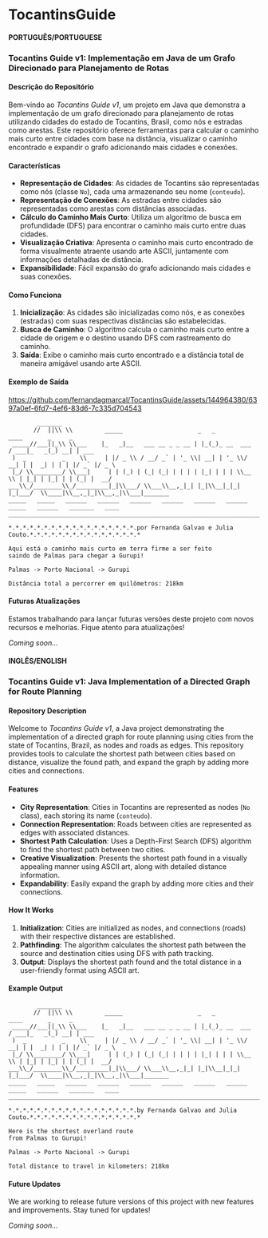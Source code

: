 # TocantinsGuide
#### PORTUGUÊS/PORTUGUESE
### Tocantins Guide v1: Implementação em Java de um Grafo Direcionado para Planejamento de Rotas

#### Descrição do Repositório

Bem-vindo ao *Tocantins Guide v1*, um projeto em Java que demonstra a implementação de um grafo direcionado para planejamento de rotas utilizando cidades do estado de Tocantins, Brasil, como nós e estradas como arestas. Este repositório oferece ferramentas para calcular o caminho mais curto entre cidades com base na distância, visualizar o caminho encontrado e expandir o grafo adicionando mais cidades e conexões.

#### Características

- **Representação de Cidades**: As cidades de Tocantins são representadas como nós (classe `No`), cada uma armazenando seu nome (`conteudo`).
- **Representação de Conexões**: As estradas entre cidades são representadas como arestas com distâncias associadas.
- **Cálculo do Caminho Mais Curto**: Utiliza um algoritmo de busca em profundidade (DFS) para encontrar o caminho mais curto entre duas cidades.
- **Visualização Criativa**: Apresenta o caminho mais curto encontrado de forma visualmente atraente usando arte ASCII, juntamente com informações detalhadas de distância.
- **Expansibilidade**: Fácil expansão do grafo adicionando mais cidades e suas conexões.

#### Como Funciona

1. **Inicialização**: As cidades são inicializadas como nós, e as conexões (estradas) com suas respectivas distâncias são estabelecidas.
2. **Busca de Caminho**: O algoritmo calcula o caminho mais curto entre a cidade de origem e o destino usando DFS com rastreamento do caminho.
3. **Saída**: Exibe o caminho mais curto encontrado e a distância total de maneira amigável usando arte ASCII.

#### Exemplo de Saída

https://github.com/fernandagmarcal/TocantinsGuide/assets/144964380/6397a0ef-6fd7-4ef6-83d6-7c335d704543


```
        _______      
       //  ||\\ \\         _____                     _   _              ____       _     _      
 _____//___||_\\ \\___    |_   _|__   ___ __ _ _ __ | |_(_)_ __  ___   / ___|_   _(_) __| | ___ 
 )  _          _    \\     | |/ _ \\ / __/ _` | '_ \\| __| | '_ \\/ __| | |  _| | | | |/ _` |/ _ \
 |_/ \\________/ \\___|     | | (_) | (_| (_| | | | | |_| | | | \\__ \\ | |_| | |_| | | (_| |  __/
___\\_/________\\_/_________|_|\\___/ \\___\\__,_|_| |_|\\__|_|_| |_|___/  \\____|\\__,_|_|\\__,_|\\___|_______
_____   _____   ______   ______   ______   ______   ______   ______   _____   ______   _______   ____
_____________________________________________________________________________________________________

*.*.*.*.*.*.*.*.*.*.*.*.*.*.*.*.*.*.por Fernanda Galvao e Julia Couto.*.*.*.*.*.*.*.*.*.*.*.*.*.*.*.*

Aqui está o caminho mais curto em terra firme a ser feito
saindo de Palmas para chegar a Gurupi!

Palmas -> Porto Nacional -> Gurupi

Distância total a percorrer em quilômetros: 218km
```

#### Futuras Atualizações

Estamos trabalhando para lançar futuras versões deste projeto com novos recursos e melhorias. Fique atento para atualizações!

*Coming soon...*

#### INGLÊS/ENGLISH
### Tocantins Guide v1: Java Implementation of a Directed Graph for Route Planning

#### Repository Description

Welcome to *Tocantins Guide v1*, a Java project demonstrating the implementation of a directed graph for route planning using cities from the state of Tocantins, Brazil, as nodes and roads as edges. This repository provides tools to calculate the shortest path between cities based on distance, visualize the found path, and expand the graph by adding more cities and connections.

#### Features

- **City Representation**: Cities in Tocantins are represented as nodes (`No` class), each storing its name (`conteudo`).
- **Connection Representation**: Roads between cities are represented as edges with associated distances.
- **Shortest Path Calculation**: Uses a Depth-First Search (DFS) algorithm to find the shortest path between two cities.
- **Creative Visualization**: Presents the shortest path found in a visually appealing manner using ASCII art, along with detailed distance information.
- **Expandability**: Easily expand the graph by adding more cities and their connections.

#### How It Works

1. **Initialization**: Cities are initialized as nodes, and connections (roads) with their respective distances are established.
2. **Pathfinding**: The algorithm calculates the shortest path between the source and destination cities using DFS with path tracking.
3. **Output**: Displays the shortest path found and the total distance in a user-friendly format using ASCII art.

#### Example Output

```
        _______      
       //  ||\\ \\         _____                     _   _              ____       _     _      
 _____//___||_\\ \\___    |_   _|__   ___ __ _ _ __ | |_(_)_ __  ___   / ___|_   _(_) __| | ___ 
 )  _          _    \\     | |/ _ \\ / __/ _` | '_ \\| __| | '_ \\/ __| | |  _| | | | |/ _` |/ _ \
 |_/ \\________/ \\___|     | | (_) | (_| (_| | | | | |_| | | | \\__ \\ | |_| | |_| | | (_| |  __/
___\\_/________\\_/_________|_|\\___/ \\___\\__,_|_| |_|\\__|_|_| |_|___/  \\____|\\__,_|_|\\__,_|\\___|_______
_____   _____   ______   ______   ______   ______   ______   ______   _____   ______   _______   ____
_____________________________________________________________________________________________________

*.*.*.*.*.*.*.*.*.*.*.*.*.*.*.*.*.*.by Fernanda Galvao and Julia Couto.*.*.*.*.*.*.*.*.*.*.*.*.*.*.*.*

Here is the shortest overland route
from Palmas to Gurupi!

Palmas -> Porto Nacional -> Gurupi

Total distance to travel in kilometers: 218km
```

#### Future Updates

We are working to release future versions of this project with new features and improvements. Stay tuned for updates!

*Coming soon...*
